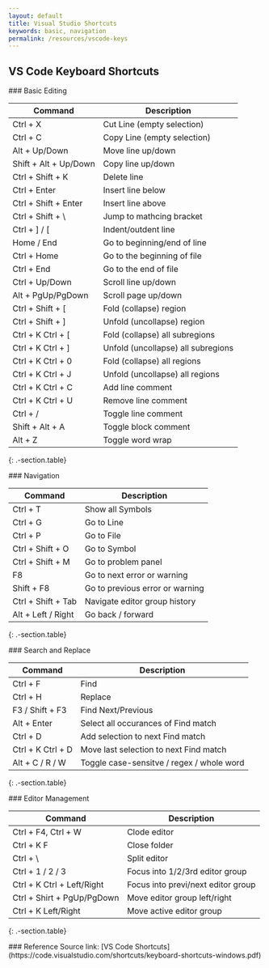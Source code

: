 ```yaml
---
layout: default
title: Visual Studio Shortcuts
keywords: basic, navigation
permalink: /resources/vscode-keys
---
```

## VS Code Keyboard Shortcuts

<div markdown="1" class="hints-section">
### Basic Editing

| Command              | Description |
| -------------------- | ----------- |
| Ctrl + X             | Cut Line (empty selection) |
| Ctrl + C             | Copy Line (empty selection) |
| Alt + Up/Down        | Move line up/down |
| Shift + Alt + Up/Down|  Copy line up/down |
| Ctrl + Shift + K     | Delete line |
| Ctrl + Enter         | Insert line below |
| Ctrl + Shift + Enter | Insert line above |
| Ctrl + Shift + \     | Jump to mathcing bracket |
| Ctrl + ] / [         | Indent/outdent line |
| Home / End           | Go to beginning/end of line |
| Ctrl + Home          | Go to the beginning of file |
| Ctrl + End           | Go to the end of file |
| Ctrl + Up/Down       | Scroll line up/down |
| Alt + PgUp/PgDown    | Scroll page up/down |
| Ctrl + Shift + [     | Fold (collapse) region |
| Ctrl + Shift + ]     | Unfold (uncollapse) region |
| Ctrl + K Ctrl + [    | Fold (collapse) all subregions|
| Ctrl + K Ctrl + ]    | Unfold (uncollapse) all subregions |
| Ctrl + K Ctrl + 0    | Fold (collapse) all regions|
| Ctrl + K Ctrl + J    | Unfold (uncollapse) all regions |
| Ctrl + K Ctrl + C    | Add line comment |
| Ctrl + K Ctrl + U    | Remove line comment |
| Ctrl + /             | Toggle line comment |
| Shift + Alt + A      | Toggle block comment |
| Alt + Z              | Toggle word wrap |
{: .-section.table}
</div>

<div markdown="1" class="hints-section right">
### Navigation

| Command              | Description |
| -------------------- | ----------- |
| Ctrl + T             | Show all Symbols |
| Ctrl + G             | Go to Line |
| Ctrl + P             | Go to File |
| Ctrl + Shift + O     | Go to Symbol |
| Ctrl + Shift + M     | Go to problem panel |
| F8                   | Go to next error or warning |
| Shift + F8           | Go to previous error or warning |
| Ctrl + Shift + Tab   | Navigate editor group history |
| Alt + Left / Right   | Go back / forward |
{: .-section.table}
</div>

<div markdown="1" class="hints-section right">
### Search and Replace

| Command              | Description |
| -------------------- | ----------- |
| Ctrl + F             | Find |
| Ctrl + H             | Replace |
| F3 / Shift + F3      | Find Next/Previous |
| Alt + Enter          | Select all occurances of Find match |
| Ctrl + D             | Add selection to next Find match |
| Ctrl + K Ctrl + D    | Move last selection to next Find match |
| Alt + C / R / W      | Toggle case-sensitve / regex / whole word |
{: .-section.table}
</div>

<div markdown="1" class="hints-section right">
### Editor Management

| Command              | Description |
| -------------------- | ----------- |
| Ctrl + F4, Ctrl + W  | Clode editor |
| Ctrl + K F           | Close folder |
| Ctrl + \             | Split editor |
| Ctrl + 1 / 2 / 3     | Focus into 1/2/3rd editor group |
| Ctrl + K Ctrl + Left/Right | Focus into previ/next editor group |
| Ctrl + Shirt + PgUp/PgDown | Move editor group left/right |
| Ctrl + K Left/Right  | Move active editor group |
{: .-section.table}
</div>

<div markdown="1" class="foot_notes">
### Reference
Source link: [VS Code Shortcuts](https://code.visualstudio.com/shortcuts/keyboard-shortcuts-windows.pdf)
</div>
